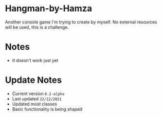 # Hangman-by-Hamza
Another console game I'm trying to create by myself. No external resources will be used, this is a challenge.

# Notes

- It doesn't work just yet

# Update Notes

- Current version `0.2-alpha`
- Last updated `22/12/2021`
- Updated most classes
- Basic functionality is being shaped
